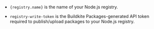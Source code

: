 - `{registry.name}` is the name of your Node.js registry.

- `registry-write-token` is the Buildkite Packages-generated API token required to publish/upload packages to your Node.js registry.
